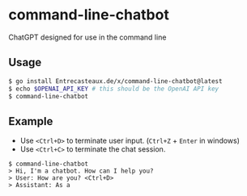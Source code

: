 # command-line-chatbot

ChatGPT designed for use in the command line

## Usage

```bash
$ go install Entrecasteaux.de/x/command-line-chatbot@latest
$ echo $OPENAI_API_KEY # this should be the OpenAI API key
$ command-line-chatbot
```

## Example

- Use `<Ctrl+D>` to terminate user input. (`Ctrl+Z` + `Enter` in windows)
- Use `<Ctrl+C>` to terminate the chat session.

```
$ command-line-chatbot
> Hi, I'm a chatbot. How can I help you?
> User: How are you? <Ctrl+D>
> Assistant: As a